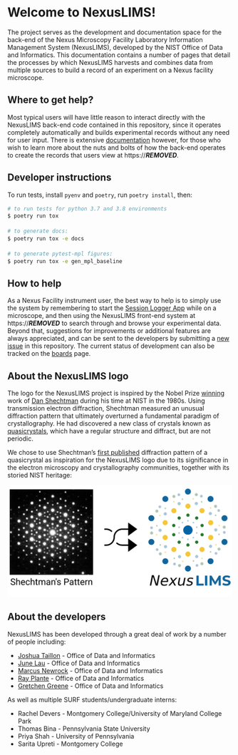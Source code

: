 # Welcome to NexusLIMS!

The project serves as the development and documentation space for the back-end
of the Nexus Microscopy Facility Laboratory Information Management System
(NexusLIMS), developed by the NIST Office of Data and Informatics.
This documentation contains a number of pages that detail the processes by
which NexusLIMS harvests and combines data from multiple sources to build
a record of an experiment on a Nexus facility microscope.

## Where to get help?

Most typical users will have little reason to interact directly with the
NexusLIMS back-end code contained in this repository, since it operates
completely automatically and builds experimental records without any need for 
user input. There is extensive 
[documentation](http://***REMOVED***/NexusMicroscopyLIMS/doc/index.html)
however, for those who wish to learn more about the nuts and bolts of how the
back-end operates to create the records that users view at
https://***REMOVED***.

## Developer instructions

To run tests, install `pyenv` and `poetry`, run `poetry install`, then:

```bash
# to run tests for python 3.7 and 3.8 environments
$ poetry run tox

# to generate docs:
$ poetry run tox -e docs

# to generate pytest-mpl figures:
$ poetry run tox -e gen_mpl_baseline
```

## How to help

As a Nexus Facility instrument user, the best way to help is to simply use the
system by remembering to start the 
[Session Logger App](http://***REMOVED***/NexusMicroscopyLIMS/doc/session_logger_app.html)
while on a microscope, and then using the NexusLIMS front-end system at
https://***REMOVED*** to search through and browse your experimental data.
Beyond that, suggestions for improvements or additional features are always
appreciated, and can be sent to the developers by submitting a
[new issue](https://***REMOVED***nexuslims/NexusMicroscopyLIMS/issues/new)
in this repository. The current status of development can also be tracked on
the [boards](https://***REMOVED***nexuslims/NexusMicroscopyLIMS/-/boards)
page.

## About the NexusLIMS logo

The logo for the NexusLIMS project is inspired by the Nobel Prize
[winning](https://www.nobelprize.org/prizes/chemistry/2011/shechtman/facts/)
work of 
[Dan Shechtman](https://www.nist.gov/content/nist-and-nobel/nobel-moment-dan-shechtman)
during his time at NIST in the 1980s. Using transmission electron
diffraction, Shechtman measured an unusual diffraction pattern that
ultimately overturned a fundamental paradigm of crystallography. He had
discovered a new class of crystals known as
[quasicrystals](https://en.wikipedia.org/wiki/Quasicrystal), which
have a regular structure and diffract, but are not periodic.

We chose to use Shechtman’s 
[first published](https://journals.aps.org/prl/pdf/10.1103/PhysRevLett.53.1951)
diffraction pattern of a quasicrystal as inspiration for the NexusLIMS
logo due to its significance in the electron microscopy and
crystallography communities, together with its storied NIST heritage:

![NexusLIMS Logo Inspiration](mdcs/nexusLIMS/doc/source/_static/logo_inspiration.png)

## About the developers

NexusLIMS has been developed through a great deal of work by a number of people
including: 

- [Joshua Taillon](https://www.nist.gov/people/joshua-taillon) - Office of Data and Informatics
- [June Lau](https://www.nist.gov/people/june-w-lau) - Office of Data and Informatics
- [Marcus Newrock](https://www.nist.gov/people/marcus-william-newrock) - Office of Data and Informatics
- [Ray Plante](https://www.nist.gov/people/raymond-plante) - Office of Data and Informatics
- [Gretchen Greene](https://www.nist.gov/people/gretchen-greene) - Office of Data and Informatics

As well as multiple SURF students/undergraduate interns:

- Rachel Devers - Montgomery College/University of Maryland College Park
- Thomas Bina - Pennsylvania State University
- Priya Shah - University of Pennsylvania
- Sarita Upreti - Montgomery College
